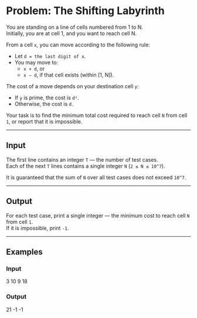 # Problem: The Shifting Labyrinth

You are standing on a line of cells numbered from 1 to N.  
Initially, you are at cell 1, and you want to reach cell N.

From a cell `x`, you can move according to the following rule:

- Let `d = the last digit of x`.  
- You may move to:
  - `x + d`, or  
  - `x − d`, if that cell exists (within [1, N]).

The cost of a move depends on your destination cell `y`:

- If `y` is prime, the cost is `d²`.  
- Otherwise, the cost is `d`.

Your task is to find the minimum total cost required to reach cell `N` from cell `1`, or report that it is impossible.

---

## Input
The first line contains an integer `T` — the number of test cases.  
Each of the next `T` lines contains a single integer `N` (`2 ≤ N ≤ 10^7`).  

It is guaranteed that the sum of `N` over all test cases does not exceed `10^7`.

---

## Output
For each test case, print a single integer — the minimum cost to reach cell `N` from cell `1`.  
If it is impossible, print `-1`.

---

## Examples

### Input
3 
10 
9 
18

### Output
21 
-1 
-1

